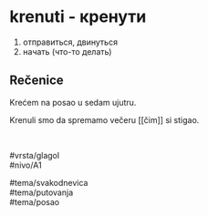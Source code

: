 # krenuti - кренути

1. отправиться, двинуться
2. начать (что-то делать)

## Rečenice

Krećem na posao u sedam ujutru.

Krenuli smo da spremamo večeru [[čim]] si stigao.

<br>

#vrsta/glagol  
#nivo/A1  

#tema/svakodnevica  
#tema/putovanja  
#tema/posao  
